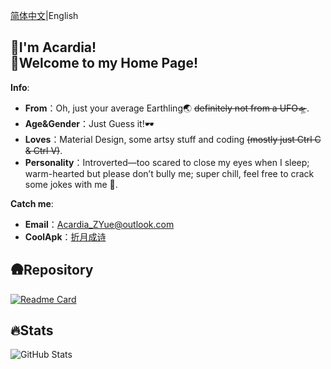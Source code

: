 [简体中文](README.md)|English
## 👋I'm Acardia!<br>👏Welcome to my Home Page!
**Info**:
- **From**：Oh, just your average Earthling🌏 ~~definitely not from a UFO🛸~~.
- **Age&Gender**：Just Guess it!🕶
- **Loves**：Material Design, some artsy stuff and coding ~~(mostly just Ctrl C & Ctrl V)~~.
- **Personality**：Introverted—too scared to close my eyes when I sleep; warm-hearted but please don’t bully me; super chill, feel free to crack some jokes with me 🥰.

**Catch me**:
- **Email**：Acardia_ZYue@outlook.com
- **CoolApk**：[折月成诗](http://www.coolapk.com/u/11905662)
  
## 🛖Repository
[![Readme Card](https://github-readme-stats.vercel.app/api/pin/?title_color=224583&text_color=6f5670&icon_color=000000&bg_color=fefbff&show_owner=true&username=AcardiaX&repo=Monet-All)](https://github.com/anuraghazra/github-readme-stats)

## 🔥Stats
![GitHub Stats](https://github-readme-stats.vercel.app/api?username=AcardiaX&show_icons=true&include_all_commits=true&title_color=224583&text_color=6f5670&icon_color=000000&bg_color=fefbff&hide=contribs)
